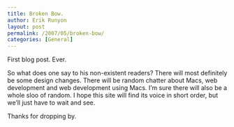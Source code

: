 ```yaml
---
title: Broken Bow.
author: Erik Runyon
layout: post
permalink: /2007/05/broken-bow/
categories: [General]
---
```

First blog post. Ever.

So what does one say to his non-existent readers? There will most definitely be some design changes. There will be random chatter about Macs, web development and web development using Macs. I’m sure there will also be a whole sloo of random. I hope this site will find its voice in short order, but we’ll just have to wait and see.

Thanks for dropping by.